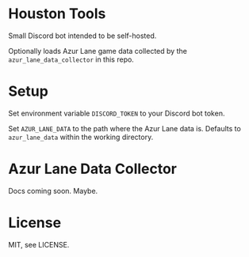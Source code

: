 # Houston Tools

Small Discord bot intended to be self-hosted.

Optionally loads Azur Lane game data collected by the `azur_lane_data_collector` in this repo.

# Setup

Set environment variable `DISCORD_TOKEN` to your Discord bot token.

Set `AZUR_LANE_DATA` to the path where the Azur Lane data is. Defaults to `azur_lane_data` within the working directory.

# Azur Lane Data Collector

Docs coming soon. Maybe.

# License

MIT, see LICENSE.

